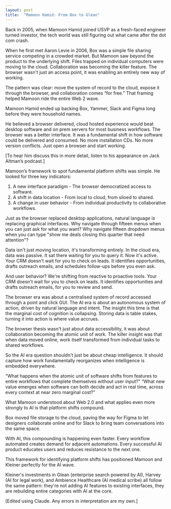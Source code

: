 ```yaml
---
layout: post
title:  "Mamoon Hamid: From Box to Glean"
---
```


Back in 2005, when Mamoon Hamid joined USVP as a fresh-faced engineer turned investor, the tech world was still figuring out what came after the dot com crash.

When he first met Aaron Levie in 2006, Box was a simple file sharing service competing in a crowded market. But Mamoon saw beyond the product to the underlying shift. Files trapped on individual computers were moving to the cloud. Collaboration was becoming the killer feature. The browser wasn't just an access point, it was enabling an entirely new way of working.

The pattern was clear: move the system of record to the cloud, expose it through the browser, and collaboration comes “for free.” That framing helped Mamoon ride the entire Web 2 wave.

Mamoon Hamid ended up backing Box, Yammer, Slack and Figma long before they were household names.

He believed a browser delivered, cloud hosted experience would beat desktop software and on prem servers for most business workflows. The browser was a better interface. It was a fundamental shift in how software could be delivered and consumed. No more installation CDs. No more version conflicts. Just open a browser and start working.

[To hear him discuss this in more detail, listen to his appearance on Jack Altman’s podcast.]

Mamoon’s framework to spot fundamental platform shifts was simple. He looked for three key indicators:
1. A new interface paradigm - The browser democratized access to software.
2. A shift in data location - From local to cloud, from siloed to shared.
3. A change in user behavior - From individual productivity to collaborative workflows.

Just as the browser replaced desktop applications, natural language is replacing graphical interfaces. Why navigate through fifteen menus when you can just ask for what you want?  Why navigate fifteen dropdown menus when you can type "show me deals closing this quarter that need attention"?

Data isn't just moving location, it's transforming entirely. In the cloud era, data was passive. It sat there waiting for you to query it. Now it's active. Your CRM doesn't wait for you to check on leads. It identifies opportunities, drafts outreach emails, and schedules follow-ups before you even ask.

And user behavior? We're shifting from reactive to proactive tools. Your CRM doesn't wait for you to check on leads. It identifies opportunities and drafts outreach emails, for you to review and send.

The browser era was about a centralised system of record accessed through a point and click GUI. The AI era is about an autonomous system of action, driven by natural language and intent. The insight this time is that the marginal cost of cognition is collapsing. Storing data is table stakes, turning it into action is where value accrues.

The browser thesis wasn't just about data accessibility, it was about collaboration becoming the atomic unit of work. The killer insight was that when data moved online, work itself transformed from individual tasks to shared workflows.

So the AI era question shouldn't just be about cheap intelligence. It should capture how work fundamentally reorganizes when intelligence is embedded everywhere.

"What happens when the atomic unit of software shifts from features to entire workflows that complete themselves without user input?"
“What new value emerges when software can both decide and act in real time, across every context at near zero marginal cost?”

What Mamoon understood about Web 2.0 and what applies even more strongly to AI is that platform shifts compound.

Box moved file storage to the cloud, paving the way for Figma to let designers collaborate online and for Slack to bring team conversations into the same space.

With AI, this compounding is happening even faster. Every workflow automated creates demand for adjacent automations. Every successful AI product educates users and reduces resistance to the next one.

This framework for identifying platform shifts has positioned Mamoon and Kleiner perfectly for the AI wave.

Kleiner's investments in Glean (enterprise search powered by AI), Harvey (AI for legal work), and Ambience Healthcare (AI medical scribe) all follow the same pattern: they're not adding AI features to existing interfaces, they are rebuilding entire categories with AI at the core.

[Edited using Claude. Any errors in interpretation are my own.]

